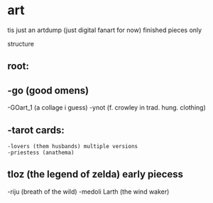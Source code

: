 # art

tis just an artdump (just digital fanart for now) finished pieces only

structure

root:
--------------------------------------------------------------- 


-go (good omens) 
--------------------------------------------------------------- 
   -GOart_1 (a collage i guess) 
   -ynot (f. crowley in trad. hung. clothing) 
 
  -tarot cards: 
--------------------------------------------------------------- 
    -lovers (them husbands) multiple versions 
    -priestess (anathema) 
   


tloz (the legend of zelda) early piecess 
---------------------------------------------------------------
 -riju (breath of the wild) 
 -medoli Larth (the wind waker)

